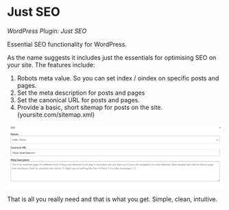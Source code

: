 
# Just SEO
_WordPress Plugin: Just SEO_

Essential SEO functionality for WordPress.

As the name suggests it includes just the essentials for optimising SEO on your site. The features include:

1. Robots meta value. So you can set index / oindex on specific posts and pages.
2. Set the meta description for posts and pages
3. Set the canonical URL for posts and pages.
4. Provide a basic, short sitemap for posts on the site. (yoursite.com/sitemap.xml)

![Just SEO widget](screenshot-1.png)

That is all you really need and that is what you get. Simple, clean, intuitive.
